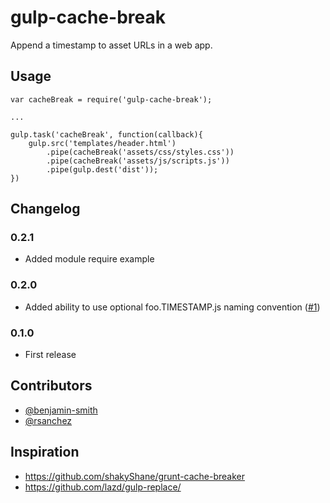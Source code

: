 # gulp-cache-break

Append a timestamp to asset URLs in a web app.

## Usage

```
var cacheBreak = require('gulp-cache-break');

...

gulp.task('cacheBreak', function(callback){
    gulp.src('templates/header.html')
        .pipe(cacheBreak('assets/css/styles.css'))
        .pipe(cacheBreak('assets/js/scripts.js'))
        .pipe(gulp.dest('dist'));
})
```

## Changelog

### 0.2.1

* Added module require example

### 0.2.0

* Added ability to use optional foo.TIMESTAMP.js naming convention ([#1](https://github.com/benjamin-smith/gulp-cache-break/pull/1))

### 0.1.0

* First release

## Contributors

* [@benjamin-smith](https://github.com/benjamin-smith)
* [@rsanchez](https://github.com/rsanchez)

## Inspiration

* https://github.com/shakyShane/grunt-cache-breaker
* https://github.com/lazd/gulp-replace/

